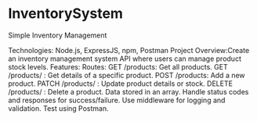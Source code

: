 # InventorySystem
Simple Inventory Management

Technologies: Node.js, ExpressJS, npm, Postman
Project Overview:Create an inventory management system API where users can manage product stock levels.
Features: Routes:
GET /products: Get all products.
GET /products/ : Get details of a specific product.
POST /products: Add a new product.
PATCH /products/ : Update product details or stock.
DELETE /products/ : Delete a product.
Data stored in an array.
Handle status codes and responses for success/failure.
Use middleware for logging and validation.
Test using Postman.
